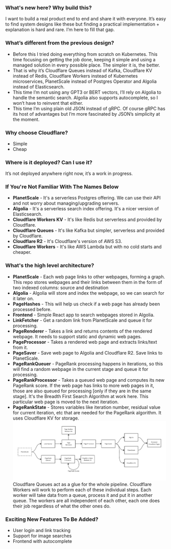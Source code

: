 ### **What's new here? Why build this?**
I want to build a real product end to end and share it with everyone. It’s easy to find system designs like these but finding a practical implementation + explanation is hard and rare. I’m here to fill that gap.

### What’s different from the previous design?
- Before this I tried doing everything from scratch on Kubernetes. This time focusing on getting the job done, keeping it simple and using a managed solution in every possible place. The simpler it is, the better.
- That is why it’s Cloudflare Queues instead of Kafka, Cloudflare KV instead of Redis, Cloudflare Workers instead of Kubernetes microservices, PlanetScale instead of Postgres Operator and Algolia instead of Elasticsearch.
- This time I’m not using any GPT3 or BERT vectors, I’ll rely on Algolia to handle the semantic search. Algolia also supports autocomplete, so I won’t have to reinvent that either.
- This time I’m using plain old JSON instead of gRPC. Of course gRPC has its host of advantages but I’m more fascinated by JSON’s simplicity at the moment.

### Why choose Cloudflare?
- Simple
- Cheap

### Where is it deployed? Can I use it?
It’s not deployed anywhere right now, it’s a work in progress.

### If You're Not Familiar With The Names Below
- **PlanetScale** - It's a serverless Postgres offering. We can use their API and not worry about managing/upgrading servers.
- **Algolia** - It's a serverless search index offering. It's a nicer version of Elasticsearch.
- **Cloudflare Workers KV** - It's like Redis but serverless and provided by Cloudflare.
- **Cloudflare Queues** - It's like Kafka but simpler, serverless and provided by Cloudflare.
- **Cloudflare R2** - It's Cloudflare's version of AWS S3.
- **Cloudflare Workers** - It's like AWS Lambda but with no cold starts and cheaper.

### What's the high level architecture?
- **PlanetScale** - Each web page links to other webpages, forming a graph. This repo stores webpages and their links between them in the form of two indexed columns: source and destination
- **Algolia** - Algolia will store and index the webpage, so we can search for it later on.
- **PageHashes** - This will help us check if a web page has already been processed before.
- **Frontend** - Simple React app to search webpages stored in Algolia.
- **LinkFetcher** - Get a random link from PlanetScale and queue it for processing.
- **PageRenderer** - Takes a link and returns contents of the rendered webpage. It needs to support static and dynamic web pages.
- **PageProcessor** - Takes a rendered web page and extracts links/text from it.
- **PageSaver** - Save web page to Algolia and Cloudflare R2. Save links to PlanetScale.
- **PageRankQueuer** - PageRank processing happens in iterations, so this will find a random webpage in the current stage and queue it for processing.
- **PageRankProcessor** - Takes a queued web page and computes its new PageRank score. If the web page has links to more web pages in it, those are also queued for processing [only if they are in the same stage]. It's the Breadth First Search Algorithm at work here. This particular web page is moved to the next iteration.
- **PageRankState** - Stores variables like iteration number, residual value for current iteration, etc that are needed for the PageRank algorithm. It uses Cloudflare KV for storage.
![Architecture](architecture.png)
Cloudflare Queues act as a glue for the whole pipeline. Cloudflare Workers will work to perform each of these individual steps. Each worker will take data from a queue, process it and put it in another queue. The workers are all independent of each other, each one does their job regardless of what the other ones do.

### **Exciting New Features To Be Added?**
- User login and link tracking
- Support for image searches
- Frontend with autocomplete
